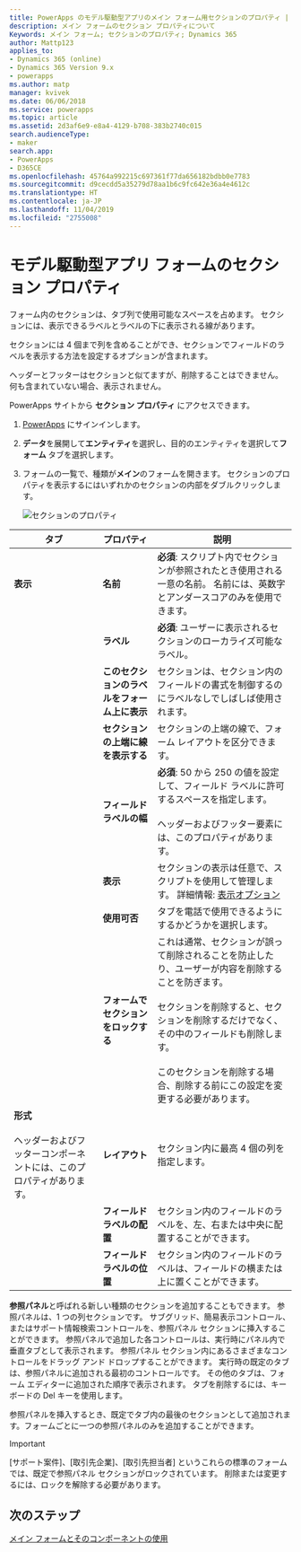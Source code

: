 ```yaml
---
title: PowerApps のモデル駆動型アプリのメイン フォーム用セクションのプロパティ | MicrosoftDocs
description: メイン フォームのセクション プロパティについて
Keywords: メイン フォーム; セクションのプロパティ; Dynamics 365
author: Mattp123
applies_to:
- Dynamics 365 (online)
- Dynamics 365 Version 9.x
- powerapps
ms.author: matp
manager: kvivek
ms.date: 06/06/2018
ms.service: powerapps
ms.topic: article
ms.assetid: 2d3af6e9-e8a4-4129-b708-383b2740c015
search.audienceType:
- maker
search.app:
- PowerApps
- D365CE
ms.openlocfilehash: 45764a992215c697361f77da656182bdbb0e7783
ms.sourcegitcommit: d9cecdd5a35279d78aa1b6c9fc642e36a4e4612c
ms.translationtype: HT
ms.contentlocale: ja-JP
ms.lasthandoff: 11/04/2019
ms.locfileid: "2755008"
---
```

# <a name="model-driven-app-form-section-properties"></a>モデル駆動型アプリ フォームのセクション プロパティ

 フォーム内のセクションは、タブ列で使用可能なスペースを占めます。 セクションには、表示できるラベルとラベルの下に表示される線があります。  
  
 セクションには 4 個まで列を含めることができ、セクションでフィールドのラベルを表示する方法を設定するオプションが含まれます。  
  
 ヘッダーとフッターはセクションと似てますが、削除することはできません。 何も含まれていない場合、表示されません。 

PowerApps サイトから **セクション プロパティ** にアクセスできます。 
1. [PowerApps](https://make.powerapps.com/?utm_source=padocs&utm_medium=linkinadoc&utm_campaign=referralsfromdoc) にサインインします。  

2.  **データ**を展開して**エンティティ**を選択し、目的のエンティティを選択して**フォーム** タブを選択します。 

3.  フォームの一覧で、種類が**メイン**のフォームを開きます。 セクションのプロパティを表示するにはいずれかのセクションの内部をダブルクリックします。 

    ![セクションのプロパティ](media/section-properties.png)
  
|タブ|プロパティ|説明|  
|---------|--------------|-----------------|  
|**表示**|**名前**|**必須**: スクリプト内でセクションが参照されたとき使用される一意の名前。 名前には、英数字とアンダースコアのみを使用できます。|  
||**ラベル**|**必須**: ユーザーに表示されるセクションのローカライズ可能なラベル。|  
||**このセクションのラベルをフォーム上に表示**|セクションは、セクション内のフィールドの書式を制御するのにラベルなしでしばしば使用されます。|  
||**セクションの上端に線を表示する**|セクションの上端の線で、フォーム レイアウトを区分できます。|  
||**フィールド ラベルの幅**|**必須**: 50 から 250 の値を設定して、フィールド ラベルに許可するスペースを指定します。<br /><br /> ヘッダーおよびフッター要素には、このプロパティがあります。|  
||**表示**|セクションの表示は任意で、スクリプトを使用して管理します。 詳細情報: [表示オプション](visibility-options-legacy.md)|  
||**使用可否**|タブを電話で使用できるようにするかどうかを選択します。|  
||**フォームでセクションをロックする**|これは通常、セクションが誤って削除されることを防止したり、ユーザーが内容を削除することを防ぎます。<br /><br /> セクションを削除すると、セクションを削除するだけでなく、その中のフィールドも削除します。<br /><br /> このセクションを削除する場合、削除する前にこの設定を変更する必要があります。|  
|**形式**<br /><br /> ヘッダーおよびフッターコンポーネントには、このプロパティがあります。|**レイアウト**|セクション内に最高 4 個の列を指定します。|  
||**フィールド ラベルの配置**|セクション内のフィールドのラベルを、左、右または中央に配置することができます。|  
||**フィールド ラベルの位置**|セクション内のフィールドのラベルは、フィールドの横または上に置くことができます。|  


**参照パネル**と呼ばれる新しい種類のセクションを追加することもできます。 参照パネルは、1 つの列セクションです。 サブグリッド、簡易表示コントロール、またはサポート情報検索コントロールを、参照パネル セクションに挿入することができます。 参照パネルで追加した各コントロールは、実行時にパネル内で垂直タブとして表示されます。 参照パネル セクション内にあるさまざまなコントロールをドラッグ アンド ドロップすることができます。 実行時の既定のタブは、参照パネルに追加される最初のコントロールです。 その他のタブは、フォーム エディターに追加された順序で表示されます。 タブを削除するには、キーボードの Del キーを使用します。  
  
参照パネルを挿入するとき、既定でタブ内の最後のセクションとして追加されます。フォームごとに一つの参照パネルのみを追加することができます。  
  
> [!IMPORTANT]
>  [サポート案件]、[取引先企業]、[取引先担当者] というこれらの標準のフォームでは、既定で参照パネル セクションがロックされています。 削除または変更するには、ロックを解除する必要があります。 

## <a name="next-steps"></a>次のステップ

[メイン フォームとそのコンポーネントの使用](use-main-form-and-components.md)
